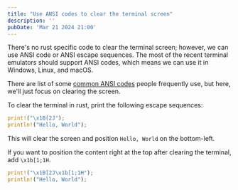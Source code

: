 ```yaml
---
title: "Use ANSI codes to clear the terminal screen"
description: ''
pubDate: 'Mar 21 2024 21:00'
---
```


There's no rust specific code to clear the terminal screen; however, we can use ANSI code or ANSI escape sequences. The most of the recent terminal emulators should support ANSI codes, which means we can use it in Windows, Linux, and macOS.

There are list of some [common ANSI codes](/notes/common_ansi_codes) people frequently use, but here, we'll just focus on clearing the screen.

To clear the terminal in rust, print the following escape sequences:

```rust
print!("\x1B[2J");
println!("Hello, World");
```

This will clear the screen and position `Hello, World` on the bottom-left. 
<!-- ![](Use%20ANSI%20codes%20to%20clear%20the%20terminal%20screen/rust-clear-screen-bottom.webp){"width":249} -->

If you want to position the content right at the top after clearing the terminal, add `\x1b[1;1H`.

```rust
print!("\x1B[2J\x1b[1;1H");
println!("Hello, World");
```

<!-- ![](Use%20ANSI%20codes%20to%20clear%20the%20terminal%20screen/rust-clear-screen-top.webp){"width":233} -->